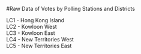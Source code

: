 #Raw Data of Votes by Polling Stations and Districts

LC1 - Hong Kong Island  
LC2 - Kowloon West  
LC3 - Kowloon East  
LC4 - New Territories West  
LC5 - New Territories East  
